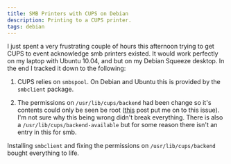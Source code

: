 ```yaml
---
title: SMB Printers with CUPS on Debian
description: Printing to a CUPS printer.
tags: debian
---
```


I just spent a very frustrating couple of hours this afternoon trying
to get CUPS to event acknowledge smb printers existed. It would work
perfectly on my laptop with Ubuntu 10.04, and but on my Debian Squeeze
desktop. In the end I tracked it down to the following:

1. CUPS relies on `smbspool`. On Debian and Ubuntu this is provided by
   the `smbclient` package.
   
2. The permissions on `/usr/lib/cups/backend` had been change so it's
   contents could only be seen be root ([this][fixing-smb] post put me
   on to this issue). I'm not sure why this being wrong didn't break
   everything. There is also a `/usr/lib/cups/backend-available` but
   for some reason there isn't an entry in this for smb.
   
Installing `smbclient` and fixing the permissions on
`/usr/lib/cups/backend` bought everything to life.

[fixing-smb]: http://www.compdigitec.com/labs/2010/01/16/fixing-usrlibcupsbackendsmb-failed-error-in-ubuntu/
